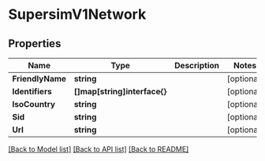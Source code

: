 # SupersimV1Network

## Properties

Name | Type | Description | Notes
------------ | ------------- | ------------- | -------------
**FriendlyName** | **string** |  | [optional] 
**Identifiers** | **[]map[string]interface{}** |  | [optional] 
**IsoCountry** | **string** |  | [optional] 
**Sid** | **string** |  | [optional] 
**Url** | **string** |  | [optional] 

[[Back to Model list]](../README.md#documentation-for-models) [[Back to API list]](../README.md#documentation-for-api-endpoints) [[Back to README]](../README.md)


